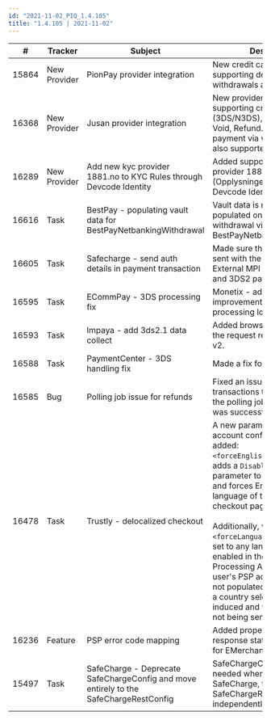 ```yaml
--- 
id: "2021-11-02_PIQ_1.4.105"
title: "1.4.105 | 2021-11-02"
--- 
```


| #     | Tracker      | Subject                                                                               | Description                                                                                                                                                                                                                                                                                                                                                                                                                                                                                                                         |
|-------|--------------|---------------------------------------------------------------------------------------|-------------------------------------------------------------------------------------------------------------------------------------------------------------------------------------------------------------------------------------------------------------------------------------------------------------------------------------------------------------------------------------------------------------------------------------------------------------------------------------------------------------------------------------|
| 15864 | New Provider | PionPay provider integration                                                          | New credit card provider supporting deposits, withdrawals and refunds.                                                                                                                                                                                                                                                                                                                                                                                                                                                              |
| 16368 | New Provider | Jusan provider integration                                                            | New provider integration supporting credit card deposit (3DS/N3DS), Auth, Capture, Void, Refund. Credit card payment via web redirection is also supported.                                                                                                                                                                                                                                                                                                                                                                         |
| 16289 | New Provider | Add new kyc provider 1881.no to KYC Rules through Devcode Identity                    | Added support for the KYC provider 1881.no (Opplysningen) through Devcode Identity.                                                                                                                                                                                                                                                                                                                                                                                                                                                 |
| 16616 | Task         | BestPay - populating vault data for BestPayNetbankingWithdrawal                       | Vault data is now being populated on a successful withdrawal via BestPayNetbankingWithdrawal.                                                                                                                                                                                                                                                                                                                                                                                                                                       |
| 16605 | Task         | Safecharge - send auth details in payment transaction                                 | Made sure that auth details are sent with the Safecharge External MPI for both 3DS1 and 3DS2 payments.                                                                                                                                                                                                                                                                                                                                                                                                                              |
| 16595 | Task         | ECommPay - 3DS processing fix                                                         | Monetix - added improvements to the 3DS processing logic.                                                                                                                                                                                                                                                                                                                                                                                                                                                                           |
| 16593 | Task         | Impaya - add 3ds2.1 data collect                                                      | Added browser related info to the request required for 3DS v2.                                                                                                                                                                                                                                                                                                                                                                                                                                                                      |
| 16588 | Task         | PaymentCenter - 3DS handling fix                                                      | Made a fix for the 3DS flow.                                                                                                                                                                                                                                                                                                                                                                                                                                                                                                        |
| 16585 | Bug          | Polling job issue for refunds                                                         | Fixed an issue that set refund transactions to failed even if the polling job status request was successful.                                                                                                                                                                                                                                                                                                                                                                                                                        |
| 16478 | Task         | Trustly - delocalized checkout                                                        | A new parameter on the account config level has been added: `<forceEnglishLanguage>`. This adds a `DisableLocalisation=1` parameter to the Trustly URL and forces English as a language of the Trustly checkout page. <br/><br/>Additionally, when the `<forceLanguage>` parameter is set to any language code not enabled in the merchant's Processing Account and the user's PSP account details are not populated (first time users), a country selection stage is induced and the IP address is not being sent in the requests. |
| 16236 | Feature      | PSP error code mapping                                                                | Added proper handling of error response status code mapping for EMerchantPay.                                                                                                                                                                                                                                                                                                                                                                                                                                                       |
| 15497 | Task         | SafeCharge - Deprecate SafeChargeConfig and move entirely to the SafeChargeRestConfig | SafeChargeConfig is no longer needed when using SafeCharge, the SafeChargeRestConfig works independently now.                                                                                                                                                                                                                                                                                                                                                                                                                       |
